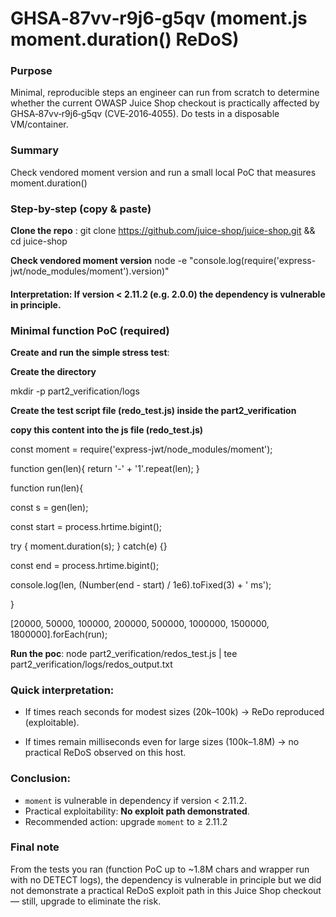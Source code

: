 
# GHSA‑87vv‑r9j6‑g5qv (moment.js moment.duration() ReDoS)

### Purpose

Minimal, reproducible steps an engineer can run from scratch to determine whether the current OWASP Juice Shop checkout is practically affected by GHSA‑87vv‑r9j6‑g5qv (CVE‑2016‑4055). Do tests in a disposable VM/container.

### Summary

Check vendored moment version and run a small local PoC that measures moment.duration() 



### Step-by-step (copy & paste)

**Clone the repo** :
git clone https://github.com/juice-shop/juice-shop.git && cd juice-shop

**Check vendored moment version** 
node -e "console.log(require('express-jwt/node_modules/moment').version)" 


#### Interpretation: If version < 2.11.2 (e.g. 2.0.0) the dependency is vulnerable in principle.

### Minimal function PoC (required)
**Create and run the simple stress test**:



**Create the directory**

mkdir -p part2_verification/logs

**Create the test script file (redo_test.js) inside the part2_verification**


**copy this content into the js file (redo_test.js)**


const moment = require('express-jwt/node_modules/moment');



function gen(len){ return '-' + '1'.repeat(len); }



function run(len){

  const s = gen(len);

  const start = process.hrtime.bigint();

  try { moment.duration(s); } catch(e) {}

  const end = process.hrtime.bigint();

  console.log(len, (Number(end - start) / 1e6).toFixed(3) + ' ms');

}



[20000, 50000, 100000, 200000, 500000, 1000000, 1500000, 1800000].forEach(run);

**Run the poc**:
node part2_verification/redos_test.js | tee part2_verification/logs/redos_output.txt

### Quick interpretation:

* If times reach seconds for modest sizes (20k–100k) → ReDo reproduced (exploitable).

* If times remain milliseconds even for large sizes (100k–1.8M) → no practical ReDoS observed on this host.


### Conclusion:
*   `moment` is vulnerable in dependency if version < 2.11.2.  
*   Practical exploitability:  **No exploit path demonstrated**.  
*   Recommended action: upgrade `moment` to ≥ 2.11.2 



### Final note

From the tests you ran (function PoC up to ~1.8M chars and wrapper run with no DETECT logs), the dependency is vulnerable in principle but we did not demonstrate a practical ReDoS exploit path in this Juice Shop checkout — still, upgrade to eliminate the risk.
